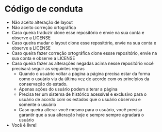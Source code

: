 # Código de conduta
- Não aceito alteração de layout
- Não aceito correção ortográfica
- Caso queira traduzir clone esse repositório e envie na sua conta e observe a LICENSE
- Caso queira mudar o layout clone esse repositório, envie na sua conta e observe a LICENSE
- Caso queira fazer correção ortográfica clone essse repositório, envie na sua conta e observe a LICENSE
- Caso queira fazer as alterações negadas acima nesse repositório você precisará seguir as seguintes regras
  - Quando o usuário voltar a página a página precisa estar da forma como o usuário viu da última vez de acordo com os princípios da conservação do estado.
  - Apenas ações do usuário podem alterar a página
  - Precisa ter um sistema de histórico acessível e exclusivo para o usuário de acordo com os estados que o usuário observou e somente o usuário
  - Caso queira alterar você mesmo para o usuário, você precisa garantir que a sua alteração hoje e sempre sempre agradará o usuário
- Você é livre!
